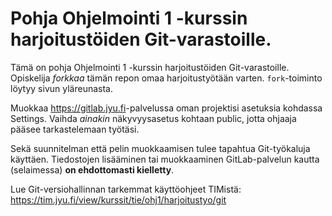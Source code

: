 # Pohja Ohjelmointi 1 -kurssin harjoitustöiden Git-varastoille.

Tämä on pohja Ohjelmointi 1 -kurssin harjoitustöiden Git-varastoille.
Opiskelija _forkkaa_ tämän repon omaa harjoitustyötään varten.
`fork`-toiminto löytyy sivun yläreunasta.

Muokkaa <https://gitlab.jyu.fi>-palvelussa oman projektisi asetuksia kohdassa Settings.
Vaihda _ainakin_ näkyvyysasetus kohtaan public, jotta ohjaaja pääsee tarkastelemaan työtäsi.

Sekä suunnitelman että pelin muokkaamisen tulee tapahtua Git-työkaluja käyttäen.
Tiedostojen lisääminen tai muokkaaminen GitLab-palvelun kautta (selaimessa) **on
ehdottomasti kielletty**.

Lue Git-versiohallinnan tarkemmat käyttöohjeet TIMistä: <https://tim.jyu.fi/view/kurssit/tie/ohj1/harjoitustyo/git>
